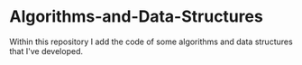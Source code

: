 # Algorithms-and-Data-Structures
Within this repository I add the code of some algorithms and data structures that I've developed. 
